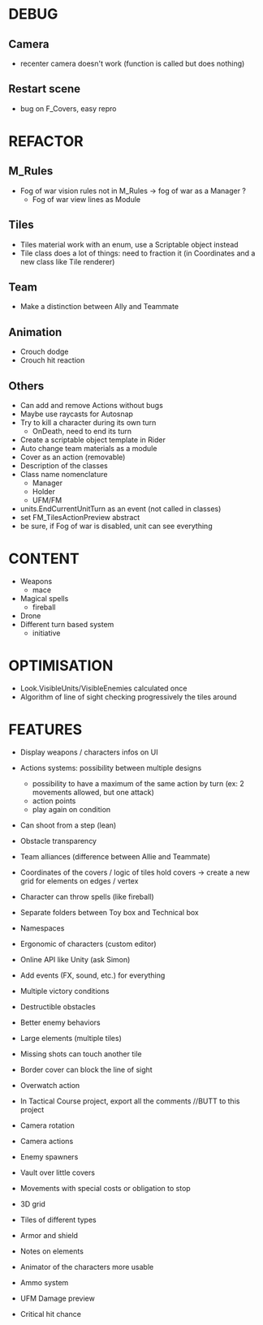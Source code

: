 # DEBUG

## Camera
- recenter camera doesn't work (function is called but does nothing)

## Restart scene
- bug on F_Covers, easy repro

# REFACTOR

## M_Rules
- Fog of war vision rules not in M_Rules -> fog of war as a Manager ?
    - Fog of war view lines as Module

## Tiles
- Tiles material work with an enum, use a Scriptable object instead
- Tile class does a lot of things: need to fraction it (in Coordinates and a new class like Tile renderer)

## Team
- Make a distinction between Ally and Teammate

## Animation
- Crouch dodge
- Crouch hit reaction

## Others
- Can add and remove Actions without bugs
- Maybe use raycasts for Autosnap
- Try to kill a character during its own turn
    - OnDeath, need to end its turn
- Create a scriptable object template in Rider
- Auto change team materials as a module
- Cover as an action (removable)
- Description of the classes
- Class name nomenclature
  - Manager
  - Holder
  - UFM/FM
- units.EndCurrentUnitTurn as an event (not called in classes)
- set FM_TilesActionPreview abstract
- be sure, if Fog of war is disabled, unit can see everything

# CONTENT

- Weapons
  - mace
- Magical spells
  - fireball
- Drone
- Different turn based system 
  - initiative

# OPTIMISATION

- Look.VisibleUnits/VisibleEnemies calculated once
- Algorithm of line of sight checking progressively the tiles around

# FEATURES

- Display weapons / characters infos on UI
- Actions systems: possibility between multiple designs
  - possibility to have a maximum of the same action by turn (ex: 2 movements allowed, but one attack)
  - action points
  - play again on condition
- Can shoot from a step (lean)

- Obstacle transparency
- Team alliances (difference between Allie and Teammate)
- Coordinates of the covers / logic of tiles hold covers -> create a new grid for elements on edges / vertex
- Character can throw spells (like fireball)
- Separate folders between Toy box and Technical box
- Namespaces
- Ergonomic of characters (custom editor)
- Online API like Unity (ask Simon)
- Add events (FX, sound, etc.) for everything
- Multiple victory conditions
- Destructible obstacles
- Better enemy behaviors
- Large elements (multiple tiles)
- Missing shots can touch another tile
- Border cover can block the line of sight
- Overwatch action
- In Tactical Course project, export all the comments //BUTT to this project
- Camera rotation
- Camera actions
- Enemy spawners
- Vault over little covers
- Movements with special costs or obligation to stop
- 3D grid
- Tiles of different types
- Armor and shield
- Notes on elements
- Animator of the characters more usable
- Ammo system
- UFM Damage preview
- Critical hit chance
